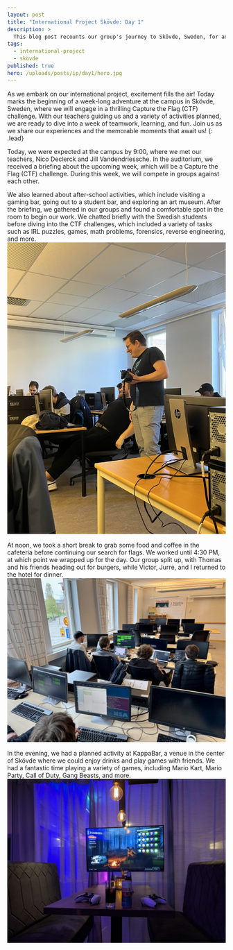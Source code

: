```yaml
---
layout: post
title: "International Project Skövde: Day 1"
description: >
  This blog post recounts our group's journey to Skövde, Sweden, for an international project. It highlights Thomas and Jeff's adventures in Gothenburg, where they explored the city and embraced Swedish culture, alongside Waut, Victor, Gianni, and Jurre's road trip from Bruges. The narrative captures the memorable moments and challenges of our travels, culminating in our arrival in Skövde, ready for the project ahead.
tags:
  - international-project
  - skövde
published: true
hero: /uploads/posts/ip/day1/hero.jpg
---
```


As we embark on our international project, excitement fills the air! Today marks the beginning of a week-long adventure at the campus in Skövde, Sweden, where we will engage in a thrilling Capture the Flag (CTF) challenge. With our teachers guiding us and a variety of activities planned, we are ready to dive into a week of teamwork, learning, and fun. Join us as we share our experiences and the memorable moments that await us!
{: .lead}

Today, we were expected at the campus by 9:00, where we met our teachers, Nico Declerck and Jill Vandendriessche. In the auditorium, we received a briefing about the upcoming week, which will be a Capture the Flag (CTF) challenge. During this week, we will compete in groups against each other.

We also learned about after-school activities, which include visiting a gaming bar, going out to a student bar, and exploring an art museum. After the briefing, we gathered in our groups and found a comfortable spot in the room to begin our work. We chatted briefly with the Swedish students before diving into the CTF challenges, which included a variety of tasks such as IRL puzzles, games, math problems, forensics, reverse engineering, and more.
![classroom](/uploads/posts/ip/day1/classroom.jpg)

At noon, we took a short break to grab some food and coffee in the cafeteria before continuing our search for flags. We worked until 4:30 PM, at which point we wrapped up for the day. Our group split up, with Thomas and his friends heading out for burgers, while Victor, Jurre, and I returned to the hotel for dinner.
![group](/uploads/posts/ip/day1/group.png)

In the evening, we had a planned activity at KappaBar, a venue in the center of Skövde where we could enjoy drinks and play games with friends. We had a fantastic time playing a variety of games, including Mario Kart, Mario Party, Call of Duty, Gang Beasts, and more.
![kappa-bar](/uploads/posts/ip/day1/kappa-bar.jpg)
